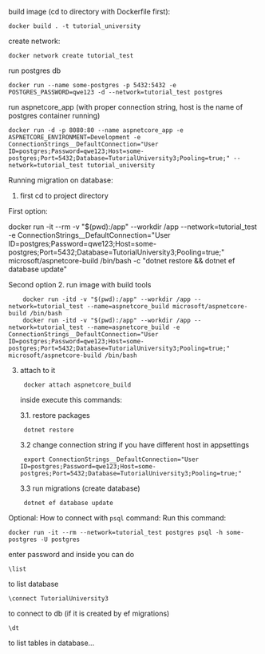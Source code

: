 build image (cd to directory with Dockerfile first):

    docker build . -t tutorial_university

create network:

    docker network create tutorial_test

run postgres db

    docker run --name some-postgres -p 5432:5432 -e POSTGRES_PASSWORD=qwe123 -d --network=tutorial_test postgres

run aspnetcore_app (with proper connection string, host is the name of postgres container running)

    docker run -d -p 8080:80 --name aspnetcore_app -e ASPNETCORE_ENVIRONMENT=Development -e ConnectionStrings__DefaultConnection="User ID=postgres;Password=qwe123;Host=some-postgres;Port=5432;Database=TutorialUniversity3;Pooling=true;" --network=tutorial_test tutorial_university


Running migration on database:
1. first cd to project directory

First option:

 docker run -it --rm -v "$(pwd):/app" --workdir /app --network=tutorial_test -e ConnectionStrings__DefaultConnection="User ID=postgres;Password=qwe123;Host=some-postgres;Port=5432;Database=TutorialUniversity3;Pooling=true;" microsoft/aspnetcore-build /bin/bash -c "dotnet restore && dotnet ef database update"

Second option
2. run image with build tools

        docker run -itd -v "$(pwd):/app" --workdir /app --network=tutorial_test --name=aspnetcore_build microsoft/aspnetcore-build /bin/bash
        docker run -itd -v "$(pwd):/app" --workdir /app --network=tutorial_test --name=aspnetcore_build -e ConnectionStrings__DefaultConnection="User ID=postgres;Password=qwe123;Host=some-postgres;Port=5432;Database=TutorialUniversity3;Pooling=true;"  microsoft/aspnetcore-build /bin/bash

3. attach to it

        docker attach aspnetcore_build


    inside execute this commands:

    3.1. restore packages

        dotnet restore

    3.2 change connection string if you have different host in appsettings

        export ConnectionStrings__DefaultConnection="User ID=postgres;Password=qwe123;Host=some-postgres;Port=5432;Database=TutorialUniversity3;Pooling=true;"
    
    3.3 run migrations (create database)

        dotnet ef database update


Optional: How to connect with `psql` command:
Run this command:

    docker run -it --rm --network=tutorial_test postgres psql -h some-postgres -U postgres

enter password and inside you can do 

    \list

to list database

    \connect TutorialUniversity3

to connect to db (if it is created by ef migrations)

    \dt

to list tables in database...